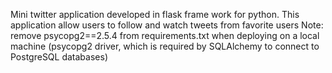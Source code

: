 Mini twitter application developed in flask frame work for python. This application allow users to follow and watch tweets from favorite users
Note:
remove psycopg2==2.5.4 from requirements.txt when deploying on a local machine
(psycopg2 driver, which is required by SQLAlchemy to connect to PostgreSQL databases)
